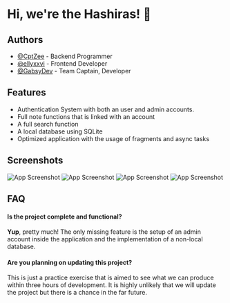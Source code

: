 
# Hi, we're the Hashiras! 👋


## Authors

- [@CptZee](https://www.github.com/CptZee) - Backend Programmer
- [@ellyxxvi](https://www.github.com/ellyxxvi) - Frontend Developer
- [@GabsyDev](https://www.github.com/GabsyDev) - Team Captain, Developer


## Features

- Authentication System with both an user and admin accounts.
- Full note functions that is linked with an account
- A full search function
- A local database using SQLite
- Optimized application with the usage of fragments and async tasks
## Screenshots

![App Screenshot](https://i.imgur.com/nRZmbBr.png)
![App Screenshot](https://i.imgur.com/pJ3Dab1.png)
![App Screenshot](https://i.imgur.com/6aOrzib.png)
![App Screenshot](https://i.imgur.com/apTGlEt.png)


## FAQ

#### Is the project complete and functional?

**Yup**, pretty much! The only missing feature is the setup of an admin account inside the application and the implementation of a non-local database.



#### Are you planning on updating this project?

This is just a practice exercise that is aimed to see what we can produce within three hours of development. It is highly unlikely that we will update the project but there is a chance in the far future.

